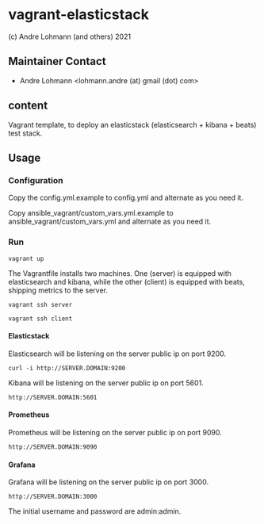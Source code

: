 # vagrant-elasticstack

 (c) Andre Lohmann (and others) 2021

## Maintainer Contact
 * Andre Lohmann
   <lohmann.andre (at) gmail (dot) com>

<!---

There is some stuff waiting to be uncommented, when Ansible 2.10 is released

--->

## content

Vagrant template, to deploy an elasticstack (elasticsearch + kibana + beats) test stack.

## Usage

### Configuration

Copy the config.yml.example to config.yml and alternate as you need it.

Copy ansible_vagrant/custom_vars.yml.example to ansible_vagrant/custom_vars.yml and alternate as you need it.

### Run

```
vagrant up
```

The Vagrantfile installs two machines. One (server) is equipped with elasticsearch and kibana, while the other (client) is equipped with beats, shipping metrics to the server.

```
vagrant ssh server
```

```
vagrant ssh client
```

#### Elasticstack

Elasticsearch will be listening on the server public ip on port 9200.

```
curl -i http://SERVER.DOMAIN:9200
```

Kibana will be listening on the server public ip on port 5601.

```
http://SERVER.DOMAIN:5601
```

#### Prometheus

Prometheus will be listening on the server public ip on port 9090.

```
http://SERVER.DOMAIN:9090
```

#### Grafana

Grafana will be listening on the server public ip on port 3000.

```
http://SERVER.DOMAIN:3000
```

The initial username and password are admin:admin.
